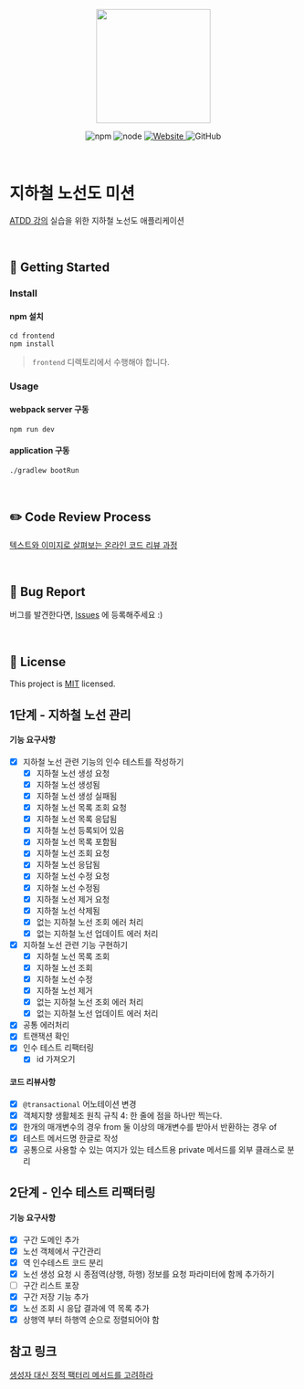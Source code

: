 <p align="center">
    <img width="200px;" src="https://raw.githubusercontent.com/woowacourse/atdd-subway-admin-frontend/master/images/main_logo.png"/>
</p>
<p align="center">
  <img alt="npm" src="https://img.shields.io/badge/npm-%3E%3D%205.5.0-blue">
  <img alt="node" src="https://img.shields.io/badge/node-%3E%3D%209.3.0-blue">
  <a href="https://edu.nextstep.camp/c/R89PYi5H" alt="nextstep atdd">
    <img alt="Website" src="https://img.shields.io/website?url=https%3A%2F%2Fedu.nextstep.camp%2Fc%2FR89PYi5H">
  </a>
  <img alt="GitHub" src="https://img.shields.io/github/license/next-step/atdd-subway-admin">
</p>

<br>

# 지하철 노선도 미션
[ATDD 강의](https://edu.nextstep.camp/c/R89PYi5H) 실습을 위한 지하철 노선도 애플리케이션

<br>

## 🚀 Getting Started

### Install
#### npm 설치
```
cd frontend
npm install
```
> `frontend` 디렉토리에서 수행해야 합니다.

### Usage
#### webpack server 구동
```
npm run dev
```
#### application 구동
```
./gradlew bootRun
```
<br>

## ✏️ Code Review Process
[텍스트와 이미지로 살펴보는 온라인 코드 리뷰 과정](https://github.com/next-step/nextstep-docs/tree/master/codereview)

<br>

## 🐞 Bug Report

버그를 발견한다면, [Issues](https://github.com/next-step/atdd-subway-admin/issues) 에 등록해주세요 :)

<br>

## 📝 License

This project is [MIT](https://github.com/next-step/atdd-subway-admin/blob/master/LICENSE.md) licensed.

## 1단계 - 지하철 노선 관리
#### 기능 요구사항
- [X] 지하철 노선 관련 기능의 인수 테스트를 작성하기
    - [X] 지하철 노선 생성 요청
    - [X] 지하철 노선 생성됨
    - [X] 지하철 노선 생성 실패됨
    - [X] 지하철 노선 목록 조회 요청
    - [X] 지하철 노선 목록 응답됨
    - [X] 지하철 노선 등록되어 있음
    - [X] 지하철 노선 목록 포함됨
    - [X] 지하철 노선 조회 요청
    - [X] 지하철 노선 응답됨
    - [X] 지하철 노선 수정 요청
    - [X] 지하철 노선 수정됨
    - [X] 지하철 노선 제거 요청
    - [X] 지하철 노선 삭제됨
    - [X] 없는 지하철 노선 조회 에러 처리
    - [X] 없는 지하철 노선 업데이트 에러 처리
- [X] 지하철 노선 관련 기능 구현하기
    - [X] 지하철 노선 목록 조회
    - [X] 지하철 노선 조회
    - [X] 지하철 노선 수정
    - [X] 지하철 노선 제거
    - [X] 없는 지하철 노선 조회 에러 처리
    - [X] 없는 지하철 노선 업데이트 에러 처리
- [X] 공통 에러처리
- [X] 트랜잭션 확인
- [X] 인수 테스트 리팩터링
    - [X] id 가져오기

#### 코드 리뷰사항
- [X] `@transactional` 어노테이션 변경
- [X] 객체지향 생활체조 원칙 규칙 4: 한 줄에 점을 하나만 찍는다.
- [X] 한개의 매개변수의 경우 from 둘 이상의 매개변수를 받아서 반환하는 경우 of
- [X] 테스트 메서드명 한글로 작성
- [X] 공통으로 사용할 수 있는 여지가 있는 테스트용 private 메서드를 외부 클래스로 분리

## 2단계 - 인수 테스트 리팩터링
#### 기능 요구사항
- [X] 구간 도메인 추가
- [X] 노선 객체에서 구간관리
- [X] 역 인수테스트 코드 분리
- [X] 노선 생성 요청 시 종점역(상행, 하행) 정보를 요청 파라미터에 함께 추가하기
- [ ] 구간 리스트 포장
- [X] 구간 저장 기능 추가
- [X] 노선 조회 시 응답 결과에 역 목록 추가
- [X] 상행역 부터 하행역 순으로 정렬되어야 함
 
## 참고 링크
[생성자 대신 정적 팩터리 메서드를 고려하라](https://ssoco.tistory.com/61)